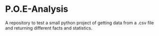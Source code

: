 # P.O.E-Analysis
A repository to test a small python project of getting data from a .csv file and returning different facts and statistics.
